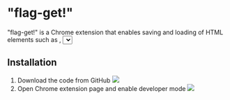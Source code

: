 # "flag-get!"

"flag-get!" is a Chrome extension that enables saving and loading of HTML elements such as <text>, <select> & <radio>. The extension is developed based on Chrome Extension Manifest V3.


## Installation
1. Download the code from GitHub ![](https://raw.githubusercontent.com/llano1025/radioButtonLoader/main/readme/installation_2_git.PNG)
2. Open Chrome extension page and enable developer mode ![](https://raw.githubusercontent.com/llano1025/radioButtonLoader/main/readme/installation_1_dev.PNG)


